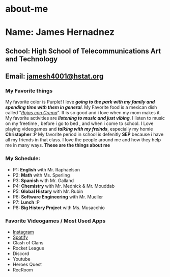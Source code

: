 # about-me
# Name: James Hernadnez
## School: High School of Telecommunications Art and Technology
## Email: jamesh4001@hstat.org

### My Favorite things

My favorite color is Purple! I love **_going to the park with my family and spending time with them in general_**. My Favorite food is a mexican dish called "_[Rajas con Crema](https://thymeandlove.com/wp-content/uploads/2018/04/Post-1-1.jpg)_". It is so good and i love when my mom makes it. My favorite activities are **_listening to music and just vibing_**. I listen to music on my freetime , before i go to bed , and when i come to school. I Love playing videogames and **_talking with my freinds_**, especially my homie **Christopher** :P My favorite period in school is defenitly **SEP** because i have all my friends in that class. I love the people around me and how they help me in many ways. **These are the things about me**

### My Schedule:
- P1: **English** with Mr. Raphaelson
- P2: **Math** with Ms. Sperling
- P3: **Spanish** with Mr. Galland
- P4: **Chemistry** with Mr. Mednick & Mr. Mouddab
- P5: **Global History** with Mr. Rubin
- P6: **Software Engineering** with Mr. Mueller
- P7: **Lunch** :P
- P8: **Big History Project** with Ms. Musacchio

### Favorite Videogames / Most Used Apps
- [Instagram](https://www.instagram.com/_yojamez/)
- [Spotify](https://open.spotify.com/playlist/62kyfXVUdrKNIKirS7vPhD)
- Clash of Clans
- Rocket League
- Discord
- Youtube
- Heroes Quest
- RecRoom

